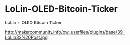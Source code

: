 # LoLin-OLED-Bitcoin-Ticker
LoLin + OLED Bitcoin Ticker

http://makercommunity.info/ow_userfiles/plugins/base/39-LoLin32%20Post.jpg
